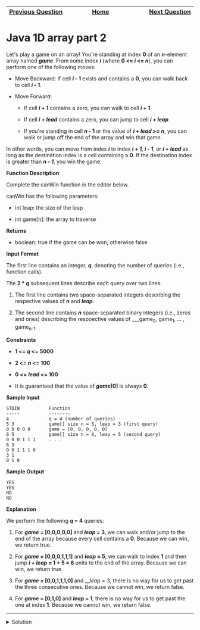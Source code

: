 | <img width=1000>[Previous Question](https://github.com/Kevin-Lago/java-hackerrank-solutions/tree/main/src/)</img> | <img width=1000>[Home](https://github.com/Kevin-Lago/java-hackerrank-solutions)</img> | <img width=1000>[Next Question](https://github.com/Kevin-Lago/java-hackerrank-solutions/tree/main/src/)</img> |
|:---|:---:|---:|

# Java 1D array part 2

Let's play a game on an array! You're standing at index __0__ of an ___n___-element array named ___game___. From some index ___i___ (where __0 <= _i_ <= _n___), you can perform one of the following moves:

- Move Backward: If cell ___i_ - 1__ exists and contains a __0__, you can walk back to cell ___i_ - 1__.

- Move Forward:

    - If cell ___i_ + 1__ contains a zero, you can walk to cell ___i_ + 1__
    
    - If cell ___i + lead___ contains a zero, you can jump to cell ___i + leap___
    
    - If you're standing in cell ___n_ - 1__ or the value of ___i + lead >= n___, you can walk or jump off the end of the array and win that game.
    
In other words, you can move from index ___i___ to index ___i + 1, i - 1___, or ___i + lead___ as long as the destination index is a cell containing a __0__. If the destination index is greater than ___n - 1___, you win the game.

__Function Description__

Complete the canWin function in the editor below.

canWin has the following parameters:

- int leap: the size of the leap

- int game[n]: the array to traverse

__Returns__

- boolean: true if the game can be won, otherwise false

__Input Format__

The first line contains an integer, ___q___, denoting the number of queries (i.e., function calls).

The __2 * _q___ subsequent lines describe each query over two lines:

1. The first line contains two space-separated integers describing the respective values of ___n___ and ___leap___.

2. The second line contains ___n___ space-separated binary integers (i.e., zeros and ones) describing the respoective values of ___game<sub>0</sub>, game<sub>1</sub>, ... , game<sub>n-1</sub>.

__Constraints__

- __1 <= _q_ <= 5000__

- __2 <= _n_ <= 100__

- __0 <= _lead_ <= 100__

- It is guaranteed that the value of ___game_[0]__ is always __0__.

__Sample Input__

```
STDIN           Function
-----           --------
4               q = 4 (number of queries)
5 3             game[] size n = 5, leap = 3 (first query)
0 0 0 0 0       game = [0, 0, 0, 0, 0]
6 5             game[] size n = 6, leap = 5 (second query)
0 0 0 1 1 1     . . .
6 3
0 0 1 1 1 0
3 1
0 1 0
```

__Sample Output__

```
YES
YES
NO
NO
```

__Explanation__

We perform the following ___q_ = 4__ queries:

1. For ___game_ = [0,0,0,0,0]__ and ___leap_ = 3__, we can walk and/or jump to the end of the array because every cell contains a __0__. Because we can win, we return true.

2. For ___game_ = [0,0,0,1,1,1]__ and ___leap_ = 5__, we can walk to index __1__ and then jump ___i + leap_ = 1 + 5 = 6__ units to the end of the array. Because we can win, we return true.

3. For ___game_ = [0,0,1,1,1,0]__ and ___leap_ = 3, there is no way for us to get past the three consecutive ones. Because we cannot win, we return false.

4. For ___game_ = [0,1,0]__ and ___leap_ = 1__, there is no way for us to get past the one at index __1__. Because we cannot win, we return false.

---

<details><summary>Solution</summary>
    
```java

```
</details>
